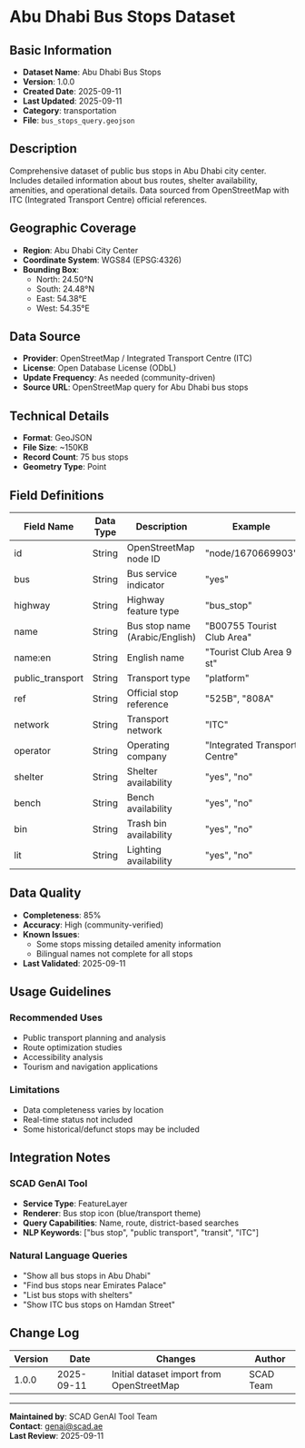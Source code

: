 # Abu Dhabi Bus Stops Dataset

## Basic Information
- **Dataset Name**: Abu Dhabi Bus Stops
- **Version**: 1.0.0
- **Created Date**: 2025-09-11
- **Last Updated**: 2025-09-11
- **Category**: transportation
- **File**: `bus_stops_query.geojson`

## Description
Comprehensive dataset of public bus stops in Abu Dhabi city center. Includes detailed information about bus routes, shelter availability, amenities, and operational details. Data sourced from OpenStreetMap with ITC (Integrated Transport Centre) official references.

## Geographic Coverage
- **Region**: Abu Dhabi City Center
- **Coordinate System**: WGS84 (EPSG:4326)
- **Bounding Box**: 
  - North: 24.50°N
  - South: 24.48°N
  - East: 54.38°E
  - West: 54.35°E

## Data Source
- **Provider**: OpenStreetMap / Integrated Transport Centre (ITC)
- **License**: Open Database License (ODbL)
- **Update Frequency**: As needed (community-driven)
- **Source URL**: OpenStreetMap query for Abu Dhabi bus stops

## Technical Details
- **Format**: GeoJSON
- **File Size**: ~150KB
- **Record Count**: 75 bus stops
- **Geometry Type**: Point

## Field Definitions
| Field Name | Data Type | Description | Example |
|------------|-----------|-------------|---------|
| id | String | OpenStreetMap node ID | "node/1670669903" |
| bus | String | Bus service indicator | "yes" |
| highway | String | Highway feature type | "bus_stop" |
| name | String | Bus stop name (Arabic/English) | "B00755 Tourist Club Area" |
| name:en | String | English name | "Tourist Club Area 9 st" |
| public_transport | String | Transport type | "platform" |
| ref | String | Official stop reference | "525B", "808A" |
| network | String | Transport network | "ITC" |
| operator | String | Operating company | "Integrated Transport Centre" |
| shelter | String | Shelter availability | "yes", "no" |
| bench | String | Bench availability | "yes", "no" |
| bin | String | Trash bin availability | "yes", "no" |
| lit | String | Lighting availability | "yes", "no" |

## Data Quality
- **Completeness**: 85%
- **Accuracy**: High (community-verified)
- **Known Issues**: 
  - Some stops missing detailed amenity information
  - Bilingual names not complete for all stops
- **Last Validated**: 2025-09-11

## Usage Guidelines
### Recommended Uses
- Public transport planning and analysis
- Route optimization studies
- Accessibility analysis
- Tourism and navigation applications

### Limitations
- Data completeness varies by location
- Real-time status not included
- Some historical/defunct stops may be included

## Integration Notes
### SCAD GenAI Tool
- **Service Type**: FeatureLayer
- **Renderer**: Bus stop icon (blue/transport theme)
- **Query Capabilities**: Name, route, district-based searches
- **NLP Keywords**: ["bus stop", "public transport", "transit", "ITC"]

### Natural Language Queries
- "Show all bus stops in Abu Dhabi"
- "Find bus stops near Emirates Palace"
- "List bus stops with shelters"
- "Show ITC bus stops on Hamdan Street"

## Change Log
| Version | Date | Changes | Author |
|---------|------|---------|--------|
| 1.0.0 | 2025-09-11 | Initial dataset import from OpenStreetMap | SCAD Team |

---
**Maintained by**: SCAD GenAI Tool Team  
**Contact**: genai@scad.ae  
**Last Review**: 2025-09-11
